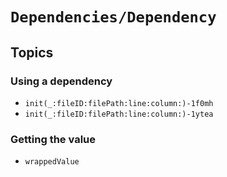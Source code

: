 # ``Dependencies/Dependency``

## Topics

### Using a dependency

- ``init(_:fileID:filePath:line:column:)-1f0mh``
- ``init(_:fileID:filePath:line:column:)-1ytea``

### Getting the value

- ``wrappedValue``
